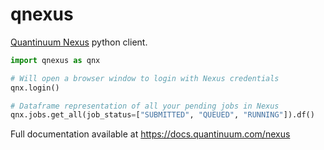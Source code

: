 # qnexus

[Quantinuum Nexus](https://nexus.quantinuum.com) python client.


```python
import qnexus as qnx

# Will open a browser window to login with Nexus credentials
qnx.login()

# Dataframe representation of all your pending jobs in Nexus
qnx.jobs.get_all(job_status=["SUBMITTED", "QUEUED", "RUNNING"]).df()
```

Full documentation available at https://docs.quantinuum.com/nexus
